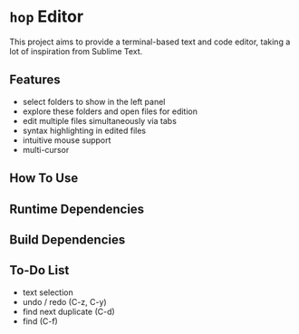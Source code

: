 # `hop` Editor

This project aims to provide a terminal-based text and code editor,
taking a lot of inspiration from Sublime Text.


## Features

- select folders to show in the left panel
- explore these folders and open files for edition
- edit multiple files simultaneously via tabs
- syntax highlighting in edited files
- intuitive mouse support
- multi-cursor


## How To Use


## Runtime Dependencies


## Build Dependencies


## To-Do List

- text selection
- undo / redo (C-z, C-y)
- find next duplicate (C-d)
- find (C-f)
